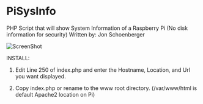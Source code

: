 # PiSysInfo
PHP Script that will show System Information of a Raspberry Pi (No disk information for security)
Written by: Jon Schoenberger

![ScreenShot](https://github.com/thewalkinggeek/PiSysInfo/assets/22104490/dcbcde62-49e0-43f8-bd5f-979211176b4c)


INSTALL:


1) Edit Line 250 of index.php and enter the Hostname, Location, and Url you want displayed.

2) Copy index.php or rename to the www root directory. (/var/www/html is default Apache2 location on Pi)
